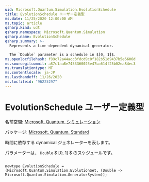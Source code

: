 ```yaml
---
uid: Microsoft.Quantum.Simulation.EvolutionSchedule
title: EvolutionSchedule ユーザー定義型
ms.date: 11/25/2020 12:00:00 AM
ms.topic: article
qsharp.kind: udt
qsharp.namespace: Microsoft.Quantum.Simulation
qsharp.name: EvolutionSchedule
qsharp.summary: >-
  Represents a time-dependent dynamical generator.

  The `Double` parameter is a schedule in $[0, 1]$.
ms.openlocfilehash: f99c72a44acc3fdcd9c0f182b51d9437b5e6606d
ms.sourcegitcommit: a87c1aa8e7453360025e47ba614f25b02ea84ec3
ms.translationtype: MT
ms.contentlocale: ja-JP
ms.lasthandoff: 11/26/2020
ms.locfileid: "96225297"
---
```

# <a name="evolutionschedule-user-defined-type"></a>EvolutionSchedule ユーザー定義型

名前空間: [Microsoft. Quantum. シミュレーション](xref:Microsoft.Quantum.Simulation)

パッケージ: [Microsoft. Quantum. Standard](https://nuget.org/packages/Microsoft.Quantum.Standard)


時間に依存する dynamical ジェネレーターを表します。

パラメーターは、 `Double` $ [0, 1] $ のスケジュールです。

```qsharp

newtype EvolutionSchedule = (Microsoft.Quantum.Simulation.EvolutionSet, (Double -> Microsoft.Quantum.Simulation.GeneratorSystem));
```


